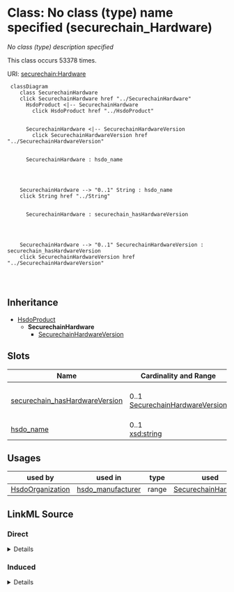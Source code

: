 

# Class: No class (type) name specified (securechain_Hardware)


_No class (type) description specified_






This class occurs 53378 times.


URI: [securechain:Hardware](https://w3id.org/secure-chain/Hardware)






```mermaid
 classDiagram
    class SecurechainHardware
    click SecurechainHardware href "../SecurechainHardware"
      HsdoProduct <|-- SecurechainHardware
        click HsdoProduct href "../HsdoProduct"
      

      SecurechainHardware <|-- SecurechainHardwareVersion
        click SecurechainHardwareVersion href "../SecurechainHardwareVersion"
      
      
      SecurechainHardware : hsdo_name
        
          
    
    
    SecurechainHardware --> "0..1" String : hsdo_name
    click String href "../String"

        
      SecurechainHardware : securechain_hasHardwareVersion
        
          
    
    
    SecurechainHardware --> "0..1" SecurechainHardwareVersion : securechain_hasHardwareVersion
    click SecurechainHardwareVersion href "../SecurechainHardwareVersion"

        
      
```





## Inheritance
* [HsdoProduct](../classes/HsdoProduct.md)
    * **SecurechainHardware**
        * [SecurechainHardwareVersion](../classes/SecurechainHardwareVersion.md)



## Slots

| Name | Cardinality and Range | Description | Inheritance | Occurrences |
| ---  | --- | --- | --- | --- |
| [securechain_hasHardwareVersion](../slots/securechain_hasHardwareVersion.md) | 0..1 <br/> [SecurechainHardwareVersion](../classes/SecurechainHardwareVersion.md) | No slot (predicate) description specified <br/>  | direct | 57295 |
| [hsdo_name](../slots/hsdo_name.md) | 0..1 <br/> [xsd:string](http://www.w3.org/2001/XMLSchema#string) | The name of the item <br/>  | direct | 53378 |





## Usages

| used by | used in | type | used |
| ---  | --- | --- | --- |
| [HsdoOrganization](../classes/HsdoOrganization.md) | [hsdo_manufacturer](../slots/hsdo_manufacturer.md) | range | [SecurechainHardware](../classes/SecurechainHardware.md) |











## LinkML Source

<!-- TODO: investigate https://stackoverflow.com/questions/37606292/how-to-create-tabbed-code-blocks-in-mkdocs-or-sphinx -->

### Direct

<details>

```yaml
name: securechain_Hardware
conforms_to: No schema conformance document specified
annotations:
  count:
    tag: count
    value: 53378
description: No class (type) description specified
title: No class (type) name specified
from_schema: secure-chain-kg
rank: 1000
is_a: hsdo_Product
slots:
- securechain_hasHardwareVersion
- hsdo_name
slot_usage:
  hsdo_name:
    name: hsdo_name
    annotations:
      string:
        tag: string
        value: 53378
  securechain_hasHardwareVersion:
    name: securechain_hasHardwareVersion
    annotations:
      securechain_HardwareVersion:
        tag: securechain_HardwareVersion
        value: 57295
class_uri: securechain:Hardware

```
</details>

### Induced

<details>

```yaml
name: securechain_Hardware
conforms_to: No schema conformance document specified
annotations:
  count:
    tag: count
    value: 53378
description: No class (type) description specified
title: No class (type) name specified
from_schema: secure-chain-kg
rank: 1000
is_a: hsdo_Product
slot_usage:
  hsdo_name:
    name: hsdo_name
    annotations:
      string:
        tag: string
        value: 53378
  securechain_hasHardwareVersion:
    name: securechain_hasHardwareVersion
    annotations:
      securechain_HardwareVersion:
        tag: securechain_HardwareVersion
        value: 57295
attributes:
  securechain_hasHardwareVersion:
    name: securechain_hasHardwareVersion
    annotations:
      securechain_HardwareVersion:
        tag: securechain_HardwareVersion
        value: 57295
    description: No slot (predicate) description specified
    title: No slot (predicate) name specified
    examples:
    - object:
        example_object: securechain:HardwareVersion/-#-
        example_object_type: securechain_HardwareVersion
        example_predicate: securechain:hasHardwareVersion
        example_subject: securechain:Hardware/-
        example_subject_type: securechain_Hardware
    from_schema: secure-chain-kg
    rank: 1000
    slot_uri: securechain:hasHardwareVersion
    alias: securechain_hasHardwareVersion
    owner: securechain_Hardware
    domain_of:
    - securechain_Hardware
    range: securechain_HardwareVersion
  hsdo_name:
    name: hsdo_name
    annotations:
      string:
        tag: string
        value: 53378
    description: The name of the item.
    title: name
    examples:
    - object:
        example_object: '-'
        example_object_type: string
        example_predicate: hsdo:name
        example_subject: securechain:Hardware/-
        example_subject_type: securechain_Hardware
    - object:
        example_object: '%240.99_kindle_books_project'
        example_object_type: string
        example_predicate: hsdo:name
        example_subject: schema:Organization/%25240.99_kindle_books_project
        example_subject_type: hsdo_Organization
    - object:
        example_object: Permission to use, copy, modify, and/or distribute this software
          for any
        example_object_type: string
        example_predicate: hsdo:name
        example_subject: securechain:License/0bsd
        example_subject_type: hsdo_CreativeWork
    - object:
        example_object: ''
        example_object_type: string
        example_predicate: hsdo:name
        example_subject: securechain:Software/
        example_subject_type: securechain_Software
    from_schema: secure-chain-kg
    rank: 1000
    slot_uri: hsdo:name
    alias: hsdo_name
    owner: securechain_Hardware
    domain_of:
    - hsdo_CreativeWork
    - hsdo_Organization
    - securechain_Hardware
    - securechain_Software
    range: string
class_uri: securechain:Hardware

```
</details>